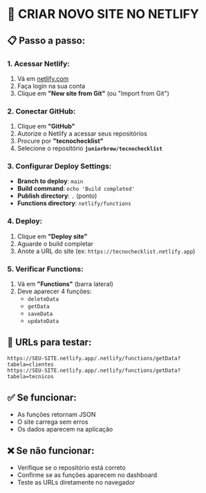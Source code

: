 # 🚀 **CRIAR NOVO SITE NO NETLIFY**

## 📋 **Passo a passo:**

### **1. Acessar Netlify:**
1. Vá em [netlify.com](https://netlify.com)
2. Faça login na sua conta
3. Clique em **"New site from Git"** (ou "Import from Git")

### **2. Conectar GitHub:**
1. Clique em **"GitHub"**
2. Autorize o Netlify a acessar seus repositórios
3. Procure por **"tecnochecklist"**
4. Selecione o repositório **`juniorbrew/tecnochecklist`**

### **3. Configurar Deploy Settings:**
- **Branch to deploy**: `main`
- **Build command**: `echo 'Build completed'`
- **Publish directory**: `.` (ponto)
- **Functions directory**: `netlify/functions`

### **4. Deploy:**
1. Clique em **"Deploy site"**
2. Aguarde o build completar
3. Anote a URL do site (ex: `https://tecnochecklist.netlify.app`)

### **5. Verificar Functions:**
1. Vá em **"Functions"** (barra lateral)
2. Deve aparecer 4 funções:
   - `deleteData`
   - `getData` 
   - `saveData`
   - `updateData`

## 🎯 **URLs para testar:**
```
https://SEU-SITE.netlify.app/.netlify/functions/getData?tabela=clientes
https://SEU-SITE.netlify.app/.netlify/functions/getData?tabela=tecnicos
```

## ✅ **Se funcionar:**
- As funções retornam JSON
- O site carrega sem erros
- Os dados aparecem na aplicação

## ❌ **Se não funcionar:**
- Verifique se o repositório está correto
- Confirme se as funções aparecem no dashboard
- Teste as URLs diretamente no navegador
